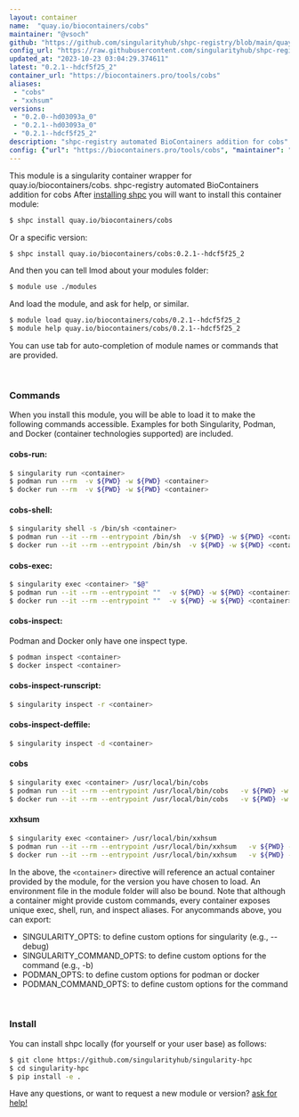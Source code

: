 ```yaml
---
layout: container
name:  "quay.io/biocontainers/cobs"
maintainer: "@vsoch"
github: "https://github.com/singularityhub/shpc-registry/blob/main/quay.io/biocontainers/cobs/container.yaml"
config_url: "https://raw.githubusercontent.com/singularityhub/shpc-registry/main/quay.io/biocontainers/cobs/container.yaml"
updated_at: "2023-10-23 03:04:29.374611"
latest: "0.2.1--hdcf5f25_2"
container_url: "https://biocontainers.pro/tools/cobs"
aliases:
 - "cobs"
 - "xxhsum"
versions:
 - "0.2.0--hd03093a_0"
 - "0.2.1--hd03093a_0"
 - "0.2.1--hdcf5f25_2"
description: "shpc-registry automated BioContainers addition for cobs"
config: {"url": "https://biocontainers.pro/tools/cobs", "maintainer": "@vsoch", "description": "shpc-registry automated BioContainers addition for cobs", "latest": {"0.2.1--hdcf5f25_2": "sha256:6303c417192c413cd1abf7b9dbd8e178dd522ed5a496806d7ce5cd6a265420d3"}, "tags": {"0.2.0--hd03093a_0": "sha256:11fccbca332c0117d09b8b7384d3ea0148d518a8c010b57f95acf0ef9cdffbae", "0.2.1--hd03093a_0": "sha256:ee7815f8322b7f9d5324f91ec905fe0345557810cafae1505ba7f3f9ecc9045d", "0.2.1--hdcf5f25_2": "sha256:6303c417192c413cd1abf7b9dbd8e178dd522ed5a496806d7ce5cd6a265420d3"}, "docker": "quay.io/biocontainers/cobs", "aliases": {"cobs": "/usr/local/bin/cobs", "xxhsum": "/usr/local/bin/xxhsum"}}
---
```


This module is a singularity container wrapper for quay.io/biocontainers/cobs.
shpc-registry automated BioContainers addition for cobs
After [installing shpc](#install) you will want to install this container module:


```bash
$ shpc install quay.io/biocontainers/cobs
```

Or a specific version:

```bash
$ shpc install quay.io/biocontainers/cobs:0.2.1--hdcf5f25_2
```

And then you can tell lmod about your modules folder:

```bash
$ module use ./modules
```

And load the module, and ask for help, or similar.

```bash
$ module load quay.io/biocontainers/cobs/0.2.1--hdcf5f25_2
$ module help quay.io/biocontainers/cobs/0.2.1--hdcf5f25_2
```

You can use tab for auto-completion of module names or commands that are provided.

<br>

### Commands

When you install this module, you will be able to load it to make the following commands accessible.
Examples for both Singularity, Podman, and Docker (container technologies supported) are included.

#### cobs-run:

```bash
$ singularity run <container>
$ podman run --rm  -v ${PWD} -w ${PWD} <container>
$ docker run --rm  -v ${PWD} -w ${PWD} <container>
```

#### cobs-shell:

```bash
$ singularity shell -s /bin/sh <container>
$ podman run --it --rm --entrypoint /bin/sh  -v ${PWD} -w ${PWD} <container>
$ docker run --it --rm --entrypoint /bin/sh  -v ${PWD} -w ${PWD} <container>
```

#### cobs-exec:

```bash
$ singularity exec <container> "$@"
$ podman run --it --rm --entrypoint ""  -v ${PWD} -w ${PWD} <container> "$@"
$ docker run --it --rm --entrypoint ""  -v ${PWD} -w ${PWD} <container> "$@"
```

#### cobs-inspect:

Podman and Docker only have one inspect type.

```bash
$ podman inspect <container>
$ docker inspect <container>
```

#### cobs-inspect-runscript:

```bash
$ singularity inspect -r <container>
```

#### cobs-inspect-deffile:

```bash
$ singularity inspect -d <container>
```


#### cobs

```bash
$ singularity exec <container> /usr/local/bin/cobs
$ podman run --it --rm --entrypoint /usr/local/bin/cobs   -v ${PWD} -w ${PWD} <container> -c " $@"
$ docker run --it --rm --entrypoint /usr/local/bin/cobs   -v ${PWD} -w ${PWD} <container> -c " $@"
```


#### xxhsum

```bash
$ singularity exec <container> /usr/local/bin/xxhsum
$ podman run --it --rm --entrypoint /usr/local/bin/xxhsum   -v ${PWD} -w ${PWD} <container> -c " $@"
$ docker run --it --rm --entrypoint /usr/local/bin/xxhsum   -v ${PWD} -w ${PWD} <container> -c " $@"
```



In the above, the `<container>` directive will reference an actual container provided
by the module, for the version you have chosen to load. An environment file in the
module folder will also be bound. Note that although a container
might provide custom commands, every container exposes unique exec, shell, run, and
inspect aliases. For anycommands above, you can export:

 - SINGULARITY_OPTS: to define custom options for singularity (e.g., --debug)
 - SINGULARITY_COMMAND_OPTS: to define custom options for the command (e.g., -b)
 - PODMAN_OPTS: to define custom options for podman or docker
 - PODMAN_COMMAND_OPTS: to define custom options for the command

<br>

### Install

You can install shpc locally (for yourself or your user base) as follows:

```bash
$ git clone https://github.com/singularityhub/singularity-hpc
$ cd singularity-hpc
$ pip install -e .
```

Have any questions, or want to request a new module or version? [ask for help!](https://github.com/singularityhub/singularity-hpc/issues)